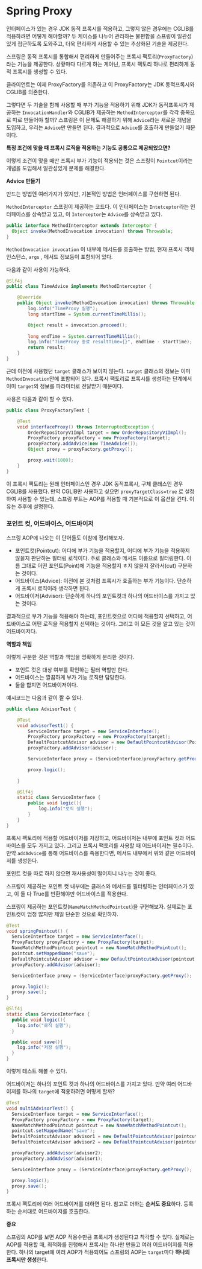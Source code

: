 # Spring Proxy



인터페이스가 있는 경우 JDK 동적 프록시를 적용하고, 그렇지 않은 경우에는 CGLIB를 적용하려면 어떻게 해야할까? 두 케이스를 나누어 관리하는 불편함을 스프링이 일관성 있게 접근하도록 도와주고, 더욱 편리하게 사용할 수 있는 추상화된 기술을 제공한다.

스프링은 동적 프록시를 통합해서 편리하게 만들어주는 프록시 팩토리(`ProxyFactory`)라는 기능을 제공한다. 상황마다 다르게 하는 게아닌, 프록시 팩토리 하나로 편리하게 동적 프록시를 생성할 수 있다.

클라이언트는 이제 ProxyFactory를 의존하고 이 ProxyFactory는 JDK 동적프록시와 CGLIB를 의존한다.

그렇다면 두 기술을 함께 사용할 때 부가 기능을 적용하기 위해 JDK가 동적프록시가 제공하는 `InvocationHandler`와 CGLIB가 제공하는 `MethodInterceptor`를 각각 중복으로 따로 만들어야 할까? 스프링은 이 문제도 해결하기 위해 `Advice`라는 새로운 개념을 도입하고, 우리는 `Advice`만 만들면 된다. 결과적으로 `Advice`를 호출하게 만들었기 때문이다.



**특정 조건에 맞을 때 프록시 로직을 적용하는 기능도 공통으로 제공되었으면?**

이렇게 조건이 맞을 때만 프록시 부가 기능이 적용되는 것은 스프링이 `Pointcut`이라는 개념을 도입해서 일관성있게 문제를 해결한다.



**Advice 만들기**

만드는 방법엔 여러가지가 있지만, 기본적인 방법은 인터페이스를 구현하면 된다.

`MethodInterceptor` 스프링이 제공하는 코드다. 이 인터페이스는 `Intetceptor`라는 인터페이스를 상속받고 있고, 이 `Interceptor`는 `Advice`를 상속받고 있다. 

```java
public interface MethodInterceptor extends Interceptor {
  Object invoke(MethodInvocation invocation) throws Throwable;
}
```

`MethodInvocation invocation` 이 내부에 메서드를 호출하는 방법, 현재 프록시 객체 인스턴스, `args` , 메서드 정보등이 포함되어 있다.

다음과 같이 사용이 가능하다.

```java
@Slf4j
public class TimeAdvice implements MethodInterceptor {

	@Override
	public Object invoke(MethodInvocation invocation) throws Throwable {
		log.info("TimeProxy 실행");
		long startTime = System.currentTimeMillis();

		Object result = invocation.proceed();
		
		long endTime = System.currentTimeMillis();
		log.info("TimeProxy 종료 resultTime={}", endTime - startTime);
		return result;
	}
}
```

근데 이전에 사용했던 `target` 클래스가 보이지 않는다. `target` 클래스의 정보는 이미 `MethodInvocation`안에 포함되어 있다. 프록시 팩토리로 프록시를 생성하는 단계에서 이미 `target`의 정보를 파라미터로 전달받기 때문이다.

사용은 다음과 같이 할 수 있다.

```java
public class ProxyFactoryTest {

	@Test
	void interfaceProxy() throws InterruptedException {
		OrderRepositoryV1Impl target = new OrderRepositoryV1Impl();
		ProxyFactory proxyFactory = new ProxyFactory(target);
		proxyFactory.addAdvice(new TimeAdvice());
		Object proxy = proxyFactory.getProxy();

		proxy.wait(1000);
	}
}
```



이 프록시 팩토리는 원래 인터페이스인 경우 JDK 동적프록시, 구체 클래스인 경우 CGLIB를 사용했다. 만약 CGLIB만 사용하고 싶으면 `proxyTargetClass=true` 로 설정하여 사용할 수 있는데, 스프링 부트는 AOP를 적용할 때 기본적으로 이 옵션을 킨다. 이유는 추후에 설명한다.



### 포인트 컷, 어드바이스, 어드바이저

스프링 AOP에 나오는 이 단어들도 이참에 정리해보자.

- 포인트컷(Pointcut): 어디에 부가 기능을 적용할지, 어디에 부가 기능을 적용하지 않을지 판단하는 필터링 로직이다. 주로 클래스와 메서드 이름으로 필터링한다. 이름 그대로 어떤 포인트(Point)에 기능을 적용할지 ㅎ지 않을지 잘라서(cut) 구분하는 것이다.
- 어드바이스(Advice): 이전에 본 것처럼 프록시가 호출하는 부가 기능이다. 단순하게 프록시 로직이라 생각하면 된다.
- 어드바이저(Advisor): 단순하게 하나의 포인트컷과 하나의 어드바이스를 가지고 있는 것이다.

결과적으로 부가 기능을 적용해야 하는데, 포인트컷으로 어디에 적용할지 선택하고, 어드바이스로 어떤 로직을 적용할지 선택하는 것이다. 그리고 이 모든 것을 알고 있는 것이 어드바이저다.



**역할과 책임**

이렇게 구분한 것은 역할과 책임을 명확하게 분리한 것이다.

- 포인트 컷은 대상 여부를 확인하는 필터 역할만 한다.
- 어드바이스는 깔끔하게 부가 기능 로직만 담당한다.
- 둘을 합치면 어드바이저이다.



예시코드는 다음과 같이 짤 수 있다.

```java
public class AdvisorTest {

	@Test
	void advisorTest1() {
		ServiceInterface target = new ServiceInterface();
		ProxyFactory proxyFactory = new ProxyFactory(target);
		DefaultPointcutAdvisor advisor = new DefaultPointcutAdvisor(Pointcut.TRUE, new TimeAdvice());
		proxyFactory.addAdvisor(advisor);

		ServiceInterface proxy = (ServiceInterface)proxyFactory.getProxy();

		proxy.logic();
		
	}

	@Slf4j
	static class ServiceInterface {
		public void logic(){
			log.info("로직 실행");
		}
	}
}
```

프록시 팩토리에 적용할 어드바이저를 저장하고, 어드바이저는 내부에 포인트 컷과 어드바이스를 모두 가지고 있다. 그리고 프록시 팩토리를 사용할 때 어드바이저는 필수이다. 만약 `addAdvice`를 통해 어드바이스를 족용한다면, 메서드 내부에서 위와 같은 어드바이저를 생성한다.

포인트 컷을 따로 하지 않으면 재사용성이 떨어지니 나누는 것이 좋다.

스프링이 제공하는 포인트 컷 내부에는 클래스와 메서드를 필터링하는 인터페이스가 있고, 이 둘 다 True를 반환해야만 어드바이스를 적용한다.

스프링이 제공하는 포인트컷(`NameMatchMethodPointcut`)을 구현해보자. 실제로는 포인트컷이 엄청 많지만 제일 단순한 것으로 확인하자.

```java
@Test
void springPointcut() {
  ServiceInterface target = new ServiceInterface();
  ProxyFactory proxyFactory = new ProxyFactory(target);
  NameMatchMethodPointcut pointcut = new NameMatchMethodPointcut();
  pointcut.setMappedName("save");
  DefaultPointcutAdvisor advisor = new DefaultPointcutAdvisor(pointcut, new TimeAdvice());
  proxyFactory.addAdvisor(advisor);

  ServiceInterface proxy = (ServiceInterface)proxyFactory.getProxy();

  proxy.logic();
  proxy.save();
}

@Slf4j
static class ServiceInterface {
  public void logic(){
    log.info("로직 실행");
  }

  public void save(){
    log.info("저장 실행");
  }
}
```

이렇게 테스트 해볼 수 있다.



어드바이저는 하나의 포인트 컷과 하나의 어드바이스를 가지고 있다. 만약 여러 어드바이저를 하나의 `target`에 적용하려면 어떻게 할까?

```java
@Test
void multiAdvisorTest() {
  ServiceInterface target = new ServiceInterface();
  ProxyFactory proxyFactory = new ProxyFactory(target);
  NameMatchMethodPointcut pointcut = new NameMatchMethodPointcut();
  pointcut.setMappedName("save");
  DefaultPointcutAdvisor advisor1 = new DefaultPointcutAdvisor(pointcut, new TimeAdvice());
  DefaultPointcutAdvisor advisor2 = new DefaultPointcutAdvisor(pointcut, new TimeAdvice());

  proxyFactory.addAdvisor(advisor2);
  proxyFactory.addAdvisor(advisor1);

  ServiceInterface proxy = (ServiceInterface)proxyFactory.getProxy();

  proxy.logic();
  proxy.save();
}
```

프록시 팩토리에 여러 어드바이저를 더하면 된다. 참고로 더하는 **순서도 중요**하다. 등록하는 순서대로 어드바이저를 호출한다.



**중요**

스프링의 AOP를 보면 AOP 적용수만큼 프록시가 생성된다고 착각할 수 있다. 실제로는 AOP를 적용할 때, 최적화를 진행해서 프록시는 하나만 만들고 여러 어드바이저를 적용한다. 하나의 target에 여러 AOP가 적용되어도 스프링의 AOP는 `target`마다 **하나의 프록시만 생성**한다.

